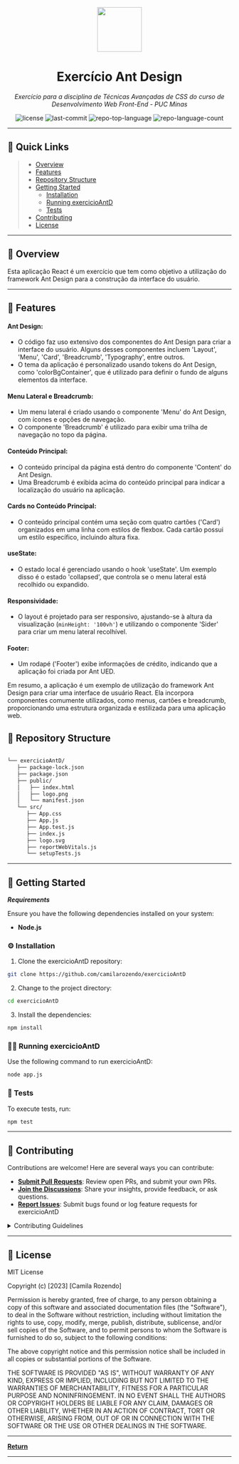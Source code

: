 <p align="center">
  <img src="https://camo.githubusercontent.com/a4e71a0942263821f4cb9213b2808af909e46967d9ed3ccee6e7e122f276efd6/68747470733a2f2f696d672e69636f6e73382e636f6d2f65787465726e616c2d74616c2d72657669766f2d726567756c61722d74616c2d72657669766f2f39362f65787465726e616c2d726561646d652d69732d612d656173792d746f2d6275696c642d612d646576656c6f7065722d6875622d746861742d6164617074732d746f2d7468652d757365722d6c6f676f2d726567756c61722d74616c2d72657669766f2e706e67" width="100" />
</p>
<p align="center">
    <h1 align="center">Exercício Ant Design</h1>
</p>
<p align="center">
    <em>Exercício para a disciplina de Técnicas Avançadas de CSS do curso de Desenvolvimento Web Front-End - PUC Minas</em>
</p>
<p align="center">
	<img src="https://img.shields.io/github/license/camilarozendo/exercicioAntD?style=default&color=0080ff" alt="license">
	<img src="https://img.shields.io/github/last-commit/camilarozendo/exercicioAntD?style=default&color=0080ff" alt="last-commit">
	<img src="https://img.shields.io/github/languages/top/camilarozendo/exercicioAntD?style=default&color=0080ff" alt="repo-top-language">
	<img src="https://img.shields.io/github/languages/count/camilarozendo/exercicioAntD?style=default&color=0080ff" alt="repo-language-count">
<p>
<p align="center">
	<!-- default option, no dependency badges. -->
</p>
<hr>

## 🔗 Quick Links

> - [ Overview](#-overview)
> - [ Features](#-features)
> - [ Repository Structure](#-repository-structure)
> - [ Getting Started](#-getting-started)
>   - [ Installation](#-installation)
>   - [ Running exercicioAntD](#-running-exercicioAntD)
>   - [ Tests](#-tests)
> - [ Contributing](#-contributing)
> - [ License](#-license)

---

## 📍 Overview

Esta aplicação React é um exercício que tem como objetivo a utilização do framework Ant Design para a construção da interface do usuário.

---

## 🔮 Features

#### Ant Design:
* O código faz uso extensivo dos componentes do Ant Design para criar a interface do usuário. Alguns desses componentes incluem 'Layout', 'Menu', 'Card', 'Breadcrumb', 'Typography', entre outros.
* O tema da aplicação é personalizado usando tokens do Ant Design, como 'colorBgContainer', que é utilizado para definir o fundo de alguns elementos da interface.

#### Menu Lateral e Breadcrumb:
* Um menu lateral é criado usando o componente 'Menu' do Ant Design, com ícones e opções de navegação.
* O componente 'Breadcrumb' é utilizado para exibir uma trilha de navegação no topo da página.

#### Conteúdo Principal:
* O conteúdo principal da página está dentro do componente 'Content' do Ant Design.
* Uma Breadcrumb é exibida acima do conteúdo principal para indicar a localização do usuário na aplicação.

#### Cards no Conteúdo Principal:
* O conteúdo principal contém uma seção com quatro cartões ('Card') organizados em uma linha com estilos de flexbox. Cada cartão possui um estilo específico, incluindo altura fixa.

#### useState:
* O estado local é gerenciado usando o hook 'useState'. Um exemplo disso é o estado 'collapsed', que controla se o menu lateral está recolhido ou expandido.

#### Responsividade:

* O layout é projetado para ser responsivo, ajustando-se à altura da visualização (`minHeight: '100vh'`) e utilizando o componente 'Sider' para criar um menu lateral recolhível.

#### Footer:

* Um rodapé ('Footer') exibe informações de crédito, indicando que a aplicação foi criada por Ant UED.

Em resumo, a aplicação é um exemplo de utilização do framework Ant Design para criar uma interface de usuário React. Ela incorpora componentes comumente utilizados, como menus, cartões e breadcrumb, proporcionando uma estrutura organizada e estilizada para uma aplicação web.

## 🧩 Repository Structure

```sh

└── exercicioAntD/
   ├── package-lock.json
   ├── package.json
   ├── public/
   │   ├── index.html
   │   ├── logo.png
   │   └── manifest.json
   └── src/
      ├── App.css
      ├── App.js
      ├── App.test.js
      ├── index.js
      ├── logo.svg
      ├── reportWebVitals.js
      └── setupTests.js

```

---

## 🚀 Getting Started

***Requirements***

Ensure you have the following dependencies installed on your system:

* **Node.js**

### ⚙️ Installation

1. Clone the exercicioAntD repository:

```sh
git clone https://github.com/camilarozendo/exercicioAntD
```

2. Change to the project directory:

```sh
cd exercicioAntD
```

3. Install the dependencies:

```sh
npm install
```

### 👩‍💻 Running exercicioAntD

Use the following command to run exercicioAntD:

```sh
node app.js
```

###  🧪 Tests

To execute tests, run:

```sh
npm test
```

---


##  🤝 Contributing

Contributions are welcome! Here are several ways you can contribute:

- **[Submit Pull Requests](https://github/camilarozendo/exercicioAntD/blob/main/CONTRIBUTING.md)**: Review open PRs, and submit your own PRs.
- **[Join the Discussions](https://github/camilarozendo/exercicioAntD/discussions)**: Share your insights, provide feedback, or ask questions.
- **[Report Issues](https://github/camilarozendo/exercicioAntD/issues)**: Submit bugs found or log feature requests for exercicioAntD
<details closed>
    <summary>Contributing Guidelines</summary>

1. **Fork the Repository**: Start by forking the project repository to your GitHub account.
2. **Clone Locally**: Clone the forked repository to your local machine using a Git client.
   ```sh
   git clone https://github.com/camilarozendo/exercicioAntD
   ```
3. **Create a New Branch**: Always work on a new branch, giving it a descriptive name.
   ```sh
   git checkout -b new-feature-x
   ```
4. **Make Your Changes**: Develop and test your changes locally.
5. **Commit Your Changes**: Commit with a clear message describing your updates.
   ```sh
   git commit -m 'Implemented new feature x.'
   ```
6. **Push to GitHub**: Push the changes to your forked repository.
   ```sh
   git push origin new-feature-x
   ```
7. **Submit a Pull Request**: Create a PR against the original project repository. Clearly describe the changes and their motivations.

Once your PR is reviewed and approved, it will be merged into the main branch.

</details>

---

##  📄 License

MIT License

Copyright (c) [2023] [Camila Rozendo]

Permission is hereby granted, free of charge, to any person obtaining a copy
of this software and associated documentation files (the "Software"), to deal
in the Software without restriction, including without limitation the rights
to use, copy, modify, merge, publish, distribute, sublicense, and/or sell
copies of the Software, and to permit persons to whom the Software is
furnished to do so, subject to the following conditions:

The above copyright notice and this permission notice shall be included in all
copies or substantial portions of the Software.

THE SOFTWARE IS PROVIDED "AS IS", WITHOUT WARRANTY OF ANY KIND, EXPRESS OR
IMPLIED, INCLUDING BUT NOT LIMITED TO THE WARRANTIES OF MERCHANTABILITY,
FITNESS FOR A PARTICULAR PURPOSE AND NONINFRINGEMENT. IN NO EVENT SHALL THE
AUTHORS OR COPYRIGHT HOLDERS BE LIABLE FOR ANY CLAIM, DAMAGES OR OTHER
LIABILITY, WHETHER IN AN ACTION OF CONTRACT, TORT OR OTHERWISE, ARISING FROM,
OUT OF OR IN CONNECTION WITH THE SOFTWARE OR THE USE OR OTHER DEALINGS IN THE
SOFTWARE.

---


[**Return**](#-quick-links)

---